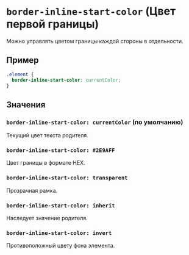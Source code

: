 # `border-inline-start-color` (Цвет первой границы)

Можно управлять цветом границы каждой стороны в отдельности.

## Пример

```css
.element {
  border-inline-start-color: currentColor;
}
```

## Значения

### `border-inline-start-color: currentColor` (по умолчанию)

Текущий цвет текста родителя.

### `border-inline-start-color: #2E9AFF`

Цвет границы в формате HEX.

### `border-inline-start-color: transparent`

Прозрачная рамка.

### `border-inline-start-color: inherit`

Наследует значение родителя.

### `border-inline-start-color: invert`

Противоположный цвету фона элемента.
